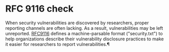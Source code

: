 # RFC 9116 check

When security vulnerabilities are discovered by researchers, proper reporting channels are often lacking. As a result, vulnerabilities may be left unreported. [RFC9116](https://securitytxt.org/) defines a machine-parsable format ("security.txt") to help organizations describe their vulnerability disclosure practices to make it easier for researchers to report vulnerabilities.¶

